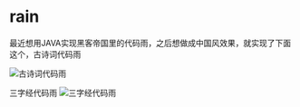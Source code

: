 # rain

最近想用JAVA实现黑客帝国里的代码雨，之后想做成中国风效果，就实现了下面这个，古诗词代码雨

![古诗词代码雨](https://github.com/malaoshi/rain/raw/master/fib9x-col6w.gif)

三字经代码雨
![三字经代码雨](https://github.com/malaoshi/rain/blob/master/gdmby-49e8p.gif)

